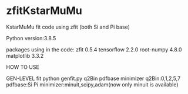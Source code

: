 # zfitKstarMuMu
 KstarMuMu fit code using zfit (both Si and Pi base)


 Python version:3.8.5

 packages using in the code:
 zfit 0.5.4
 tensorflow 2.2.0
 root-numpy 4.8.0
 matplotlib 3.3.2

 HOW TO USE
 
 GEN-LEVEL fit
 python genfit.py q2Bin pdfbase minimizer
 q2Bin:0,1,2,5,7
 pdfbase:Si Pi
 minimizer:minuit,scipy,adam(now only minuit is available)

